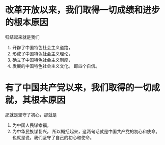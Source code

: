 # 改革开放以来，我们取得一切成绩和进步的根本原因
归结起来就是我们
1. 开辟了中国特色社会主义道路，
2. 形成了中国特色社会主义理论，
3. 确立了中国特色社会主义制度，
4. 发展的中国特色社会主义文化。
即四个自信。

# 有了中国共产党以来，我们取得的一切成就，其根本原因
那就是坚守了初心，那就是
1. 为中国人民谋幸福，
2. 为中华民族谋复兴。
所以概括起来，这两句话就是中国共产党的初心和使命。也就是说，我们坚守了自己的初心和使命。